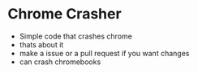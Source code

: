 # Chrome Crasher
- Simple code that crashes chrome
- thats about it
- make a issue or a pull request if you want changes
- can crash chromebooks
